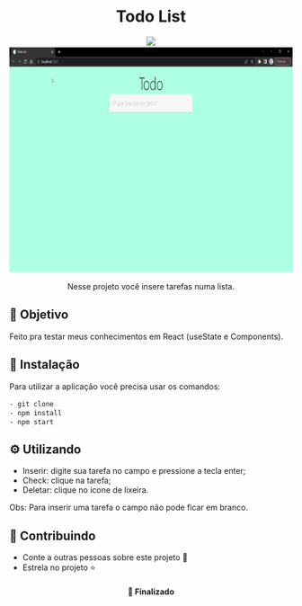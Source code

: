 <h1  align="center">Todo List</h1>
<div align="center">
<img src="https://img.shields.io/static/v1?label=Projeto&message=React&color=00BFFF&style=for-the-badge&logo=ghost"/>

</div>
<div align="center">
<img height="400px" src="https://github.com/OliveiraJess/todo-react/blob/main/public/todoList.gif" alt="orleans/sc e orleans/us" />
</div>

<p align="center">Nesse projeto você insere tarefas numa lista. </p>

<h2>🚀 Objetivo</h2>

<p>Feito pra testar meus conhecimentos em React (useState e Components).</p>

<h2>🔧 Instalação</h2>

<p>Para utilizar a aplicação você precisa usar os comandos: </p>

```
- git clone
- npm install
- npm start
```

<h2>⚙️ Utilizando</h2>

* Inserir: digite sua tarefa no campo e pressione a tecla enter;
* Check: clique na tarefa;
* Deletar: clique no icone de lixeira.

Obs: Para inserir uma tarefa o campo não pode ficar em branco.

<h2>🤝 Contribuindo </h2>

* Conte a outras pessoas sobre este projeto 📢
* Estrela no projeto ⭐️

<h4 align="center">📌 Finalizado</h4>



